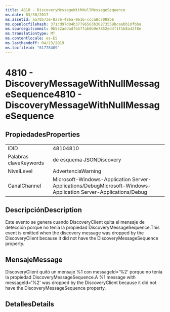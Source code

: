 ```yaml
---
title: 4810 - DiscoveryMessageWithNullMessageSequence
ms.date: 03/30/2017
ms.assetid: aa70573e-8a76-486a-9616-ccca8c7008b6
ms.openlocfilehash: 371cd97d04b37796563b30273559bcaabb10fbba
ms.sourcegitcommit: 9b552addadfb57fab0b9e7852ed4f1f1b8a42f8e
ms.translationtype: MT
ms.contentlocale: es-ES
ms.lasthandoff: 04/23/2019
ms.locfileid: "61778409"
---
```

# <a name="4810---discoverymessagewithnullmessagesequence"></a><span data-ttu-id="97f60-102">4810 - DiscoveryMessageWithNullMessageSequence</span><span class="sxs-lookup"><span data-stu-id="97f60-102">4810 - DiscoveryMessageWithNullMessageSequence</span></span>
## <a name="properties"></a><span data-ttu-id="97f60-103">Propiedades</span><span class="sxs-lookup"><span data-stu-id="97f60-103">Properties</span></span>  
  
|||  
|-|-|  
|<span data-ttu-id="97f60-104">ID</span><span class="sxs-lookup"><span data-stu-id="97f60-104">ID</span></span>|<span data-ttu-id="97f60-105">4810</span><span class="sxs-lookup"><span data-stu-id="97f60-105">4810</span></span>|  
|<span data-ttu-id="97f60-106">Palabras clave</span><span class="sxs-lookup"><span data-stu-id="97f60-106">Keywords</span></span>|<span data-ttu-id="97f60-107">de esquema JSON</span><span class="sxs-lookup"><span data-stu-id="97f60-107">Discovery</span></span>|  
|<span data-ttu-id="97f60-108">Nivel</span><span class="sxs-lookup"><span data-stu-id="97f60-108">Level</span></span>|<span data-ttu-id="97f60-109">Advertencia</span><span class="sxs-lookup"><span data-stu-id="97f60-109">Warning</span></span>|  
|<span data-ttu-id="97f60-110">Canal</span><span class="sxs-lookup"><span data-stu-id="97f60-110">Channel</span></span>|<span data-ttu-id="97f60-111">Microsoft-Windows-Application Server-Applications/Debug</span><span class="sxs-lookup"><span data-stu-id="97f60-111">Microsoft-Windows-Application Server-Applications/Debug</span></span>|  
  
## <a name="description"></a><span data-ttu-id="97f60-112">Descripción</span><span class="sxs-lookup"><span data-stu-id="97f60-112">Description</span></span>  
 <span data-ttu-id="97f60-113">Este evento se genera cuando DiscoveryClient quita el mensaje de detección porque no tenía la propiedad DiscoveryMessageSequence.</span><span class="sxs-lookup"><span data-stu-id="97f60-113">This event is emitted when the discovery message was dropped by the DiscoveryClient because it did not have the DiscoveryMessageSequence property.</span></span>  
  
## <a name="message"></a><span data-ttu-id="97f60-114">Mensaje</span><span class="sxs-lookup"><span data-stu-id="97f60-114">Message</span></span>  
 <span data-ttu-id="97f60-115">DiscoveryClient quitó un mensaje %1 con messageId='%2' porque no tenía la propiedad DiscoveryMessageSequence.</span><span class="sxs-lookup"><span data-stu-id="97f60-115">A %1 message with messageId='%2' was dropped by the DiscoveryClient because it did not have the DiscoveryMessageSequence property.</span></span>  
  
## <a name="details"></a><span data-ttu-id="97f60-116">Detalles</span><span class="sxs-lookup"><span data-stu-id="97f60-116">Details</span></span>
